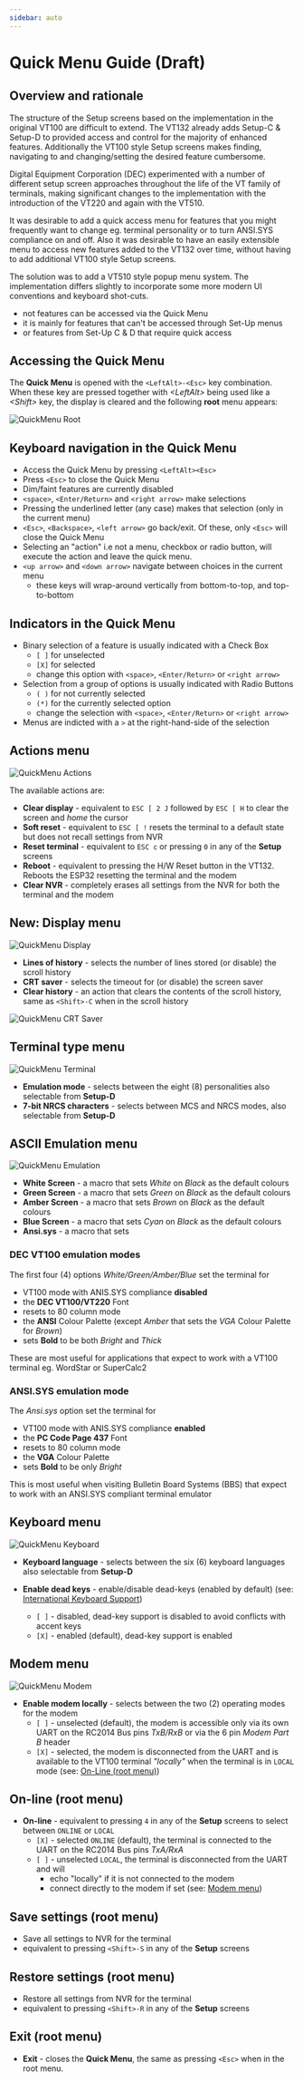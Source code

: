 ```yaml
---
sidebar: auto
---
```


# Quick Menu Guide (Draft)

## Overview and rationale

The structure of the Setup screens based on the implementation in the original VT100 are difficult to extend. The VT132 already adds Setup-C & Setup-D to provided access and control for the majority of enhanced features. Additionally the VT100 style Setup screens makes finding, navigating to and changing/setting the desired feature cumbersome.

Digital Equipment Corporation (DEC) experimented with a number of different setup screen approaches throughout the life of the VT family of terminals, making significant changes to the implementation with the introduction of the VT220 and again with the VT510.

It was desirable to add a quick access menu for features that you might frequently want to change eg. terminal personality or to turn ANSI.SYS compliance on and off. Also it was desirable to have an easily extensible menu to access new features added to the VT132 over time, without having to add additional VT100 style Setup screens.

The solution was to add a VT510 style popup menu system. The implementation differs slightly to incorporate some more modern UI conventions and keyboard shot-cuts.

- not features can be accessed via the Quick Menu
- it is mainly for features that can't be accessed through Set-Up menus
- or features from Set-Up C & D that require quick access

## Accessing the Quick Menu

The **Quick Menu** is opened with the `<LeftAlt>-<Esc>` key combination. When these key are pressed together with *\<LeftAlt\>* being used like a *\<Shift\>* key, the display is cleared and the following **root** menu appears:

![QuickMenu Root](./QM_Home.jpg)

## Keyboard navigation in the Quick Menu

- Access the  Quick Menu by pressing `<LeftAlt><Esc>`
- Press `<Esc>` to close the Quick Menu
- Dim/faint features are currently disabled
- `<space>`, `<Enter/Return>` and `<right arrow>` make selections
- Pressing the underlined letter (any case) makes that selection (only in the current menu)
- `<Esc>`, `<Backspace>`, `<left arrow>` go back/exit. Of these, only `<Esc>` will close the Quick Menu
- Selecting an "action" i.e not a menu, checkbox or radio button, will execute the action and leave the quick menu.
- `<up arrow>` and `<down arrow>` navigate between choices in the current menu
  - these keys will wrap-around vertically from bottom-to-top, and top-to-bottom

## Indicators in the Quick Menu

- Binary selection of a feature is usually indicated with a Check Box
  - `[ ]` for unselected
  - `[X]` for selected
  - change this option with `<space>`, `<Enter/Return>` or `<right arrow>`
- Selection from a group of options is usually indicated with Radio Buttons
  - `( )` for not currently selected
  - `(*)` for the currently selected option
  - change the selection with `<space>`, `<Enter/Return>` or `<right arrow>`
- Menus are indicted with a `>` at the right-hand-side of the selection

## Actions menu

![QuickMenu Actions](./QM_Actions.jpg)

The available actions are:

- **Clear display** - equivalent to `ESC [ 2 J` followed by `ESC [ H` to clear the screen and *home* the cursor
- **Soft reset** - equivalent to `ESC [ !` resets the terminal to a default state but does not recall settings from NVR
- **Reset terminal** - equivalent to `ESC c` or pressing `0` in any of the **Setup** screens
- **Reboot** - equivalent to pressing the H/W Reset button in the VT132. Reboots the ESP32 resetting the terminal and the modem
- **Clear NVR** - completely erases all settings from the NVR for both the terminal and the modem

## New: Display menu

![QuickMenu Display](./QM_History.jpg)

- **Lines of history** - selects the number of lines stored (or disable) the scroll history
- **CRT saver** - selects the timeout for (or disable) the screen saver
- **Clear history** - an action that clears the contents of the scroll history, same as `<Shift>-C` when in the scroll history

![QuickMenu CRT Saver](./QM_CRT_Saver.jpg)

## Terminal type menu

![QuickMenu Terminal](./QM_Personalities.jpg)

- **Emulation mode** - selects between the eight (8) personalities also selectable from **Setup-D**
- **7-bit NRCS characters** - selects between MCS and NRCS modes, also selectable from **Setup-D**

## ASCII Emulation menu

![QuickMenu Emulation](./QM_Emulations.jpg)

- **White Screen** - a macro that sets *White* on *Black* as the default colours
- **Green Screen** - a macro that sets *Green* on *Black* as the default colours
- **Amber Screen** - a macro that sets *Brown* on *Black* as the default colours
- **Blue Screen** - a macro that sets *Cyan* on *Black* as the default colours
- **Ansi.sys** - a macro that sets

### DEC VT100 emulation modes

The first four (4) options *White/Green/Amber/Blue* set the terminal for

- VT100 mode with ANIS.SYS compliance **disabled**
- the **DEC VT100/VT220** Font
- resets to 80 column mode
- the **ANSI** Colour Palette (except *Amber* that sets the *VGA* Colour Palette for *Brown*)
- sets **Bold** to be both *Bright* and *Thick*

These are most useful for applications that expect to work with a VT100 terminal eg. WordStar or SuperCalc2

### ANSI.SYS emulation mode

The *Ansi.sys* option set the terminal for

- VT100 mode with ANIS.SYS compliance **enabled**
- the **PC Code Page 437** Font
- resets to 80 column mode
- the **VGA** Colour Palette
- sets **Bold** to be only *Bright*

This is most useful when visiting Bulletin Board Systems (BBS) that expect to work with an ANSI.SYS compliant terminal emulator

## Keyboard menu

![QuickMenu Keyboard](./QM_Keyboards.jpg)

- **Keyboard language** - selects between the six (6) keyboard languages also selectable from **Setup-D**

- **Enable dead keys** - enable/disable dead-keys (enabled by default) (see: [International Keyboard Support](/vt132/operation/vt100/operator/setup-d/#international-keyboard-support))
  - `[ ]` - disabled, dead-key support is disabled to avoid conflicts with accent keys
  - `[X]` - enabled (default), dead-key support is enabled

## Modem menu

![QuickMenu Modem](./QM_Modem.jpg)

- **Enable modem locally** - selects between the two (2) operating modes for the modem
  - `[ ]` - unselected (default), the modem is accessible only via its own UART on the RC2014 Bus pins *TxB/RxB* or via the 6 pin *Modem Part B* header
  - `[X]` - selected, the modem is disconnected from the UART and is available to the VT100 terminal *"locally"* when the terminal is in `LOCAL` mode (see: [On-Line (root menu)](#on-line-root-menu))

## On-line (root menu)

- **On-line** - equivalent to pressing `4` in any of the **Setup** screens to select between `ONLINE` or `LOCAL`
  - `[X]` - selected `ONLINE` (default), the terminal is connected to the UART on the RC2014 Bus pins *TxA/RxA*
  - `[ ]` - unselected `LOCAL`, the terminal is disconnected from the UART and will
    - echo "locally" if it is not connected to the modem
    - connect directly to the modem if set (see: [Modem menu](#modem-menu))

## Save settings (root menu)

- Save all settings to NVR for the terminal
- equivalent to pressing `<Shift>-S` in any of the **Setup** screens

## Restore settings (root menu)

- Restore all settings from NVR for the terminal
- equivalent to pressing `<Shift>-R` in any of the **Setup** screens

## Exit (root menu)

- **Exit** - closes the **Quick Menu**, the same as pressing `<Esc>` when in the root menu.

